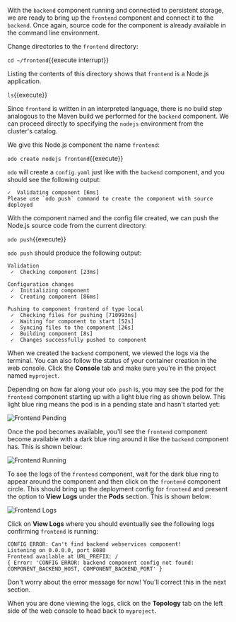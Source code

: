 With the `backend` component running and connected to persistent storage, we are ready to bring up the `frontend` component and connect it to the `backend`. Once again, source code for the component is already available in the command line environment.

Change directories to the `frontend` directory:

`cd ~/frontend`{{execute interrupt}}

Listing the contents of this directory shows that `frontend` is a Node.js application.

`ls`{{execute}}

Since `frontend` is written in an interpreted language, there is no build step analogous to the Maven build we performed for the `backend` component. We can proceed directly to specifying the `nodejs` environment from the cluster's catalog.

We give this Node.js component the name `frontend`:

`odo create nodejs frontend`{{execute}}

`odo` will create a `config.yaml` just like with the `backend` component, and you should see the following output:

```
✓  Validating component [6ms]
Please use `odo push` command to create the component with source deployed
```

With the component named and the config file created, we can push the Node.js source code from the current directory:

`odo push`{{execute}}

`odo push` should produce the following output:

```
Validation
 ✓  Checking component [23ms]

Configuration changes
 ✓  Initializing component
 ✓  Creating component [86ms]

Pushing to component frontend of type local
 ✓  Checking files for pushing [710993ns]
 ✓  Waiting for component to start [52s]
 ✓  Syncing files to the component [26s]
 ✓  Building component [8s]
 ✓  Changes successfully pushed to component
```

When we created the `backend` component, we viewed the logs via the terminal. You can also follow the status of your container creation in the web console. Click the **Console** tab and make sure you're in the project named `myproject`.

Depending on how far along your `odo push` is, you may see the pod for the `frontend` component starting up with a light blue ring as shown below. This light blue ring means the pod is in a pending state and hasn't started yet:

![Frontend Pending](../../assets/introduction/developing-with-odo-42/frontend-pending.png)

Once the pod becomes available, you'll see the `frontend` component become available with a dark blue ring around it like the `backend` component has. This is shown below:

![Frontend Running](../../assets/introduction/developing-with-odo-42/frontend-running.png)

To see the logs of the `frontend` component, wait for the dark blue ring to appear around the component and then click on the `frontend` component circle. This should bring up the deployment config for `frontend` and present the option to **View Logs** under the **Pods** section. This is shown below:

![Frontend Logs](../../assets/introduction/developing-with-odo-42/frontend-logs.png)

Click on **View Logs** where you should eventually see the following logs confirming `frontend` is running:

```
CONFIG ERROR: Can't find backend webservices component!
Listening on 0.0.0.0, port 8080
Frontend available at URL_PREFIX: /
{ Error: 'CONFIG ERROR: backend component config not found: COMPONENT_BACKEND_HOST, COMPONENT_BACKEND_PORT' }
```

Don't worry about the error message for now! You'll correct this in the next section.

When you are done viewing the logs, click on the **Topology** tab on the left side of the web console to head back to `myproject`.
